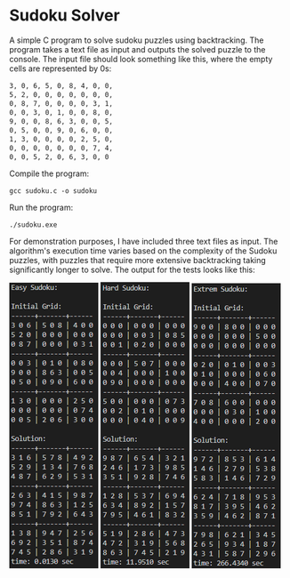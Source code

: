 # Sudoku Solver

A simple C program to solve sudoku puzzles using backtracking. The program takes a text file as input and outputs the solved puzzle to the console. The input file should look something like this, where the empty cells are represented by 0s:

```shell
3, 0, 6, 5, 0, 8, 4, 0, 0, 
5, 2, 0, 0, 0, 0, 0, 0, 0, 
0, 8, 7, 0, 0, 0, 0, 3, 1, 
0, 0, 3, 0, 1, 0, 0, 8, 0,
9, 0, 0, 8, 6, 3, 0, 0, 5,
0, 5, 0, 0, 9, 0, 6, 0, 0, 
1, 3, 0, 0, 0, 0, 2, 5, 0,
0, 0, 0, 0, 0, 0, 0, 7, 4,
0, 0, 5, 2, 0, 6, 3, 0, 0
```

Compile the program:
```shell
gcc sudoku.c -o sudoku 
```
Run the program:
```shell
./sudoku.exe
```

For demonstration purposes, I have included three text files as input. The algorithm's execution time varies based on the complexity of the Sudoku puzzles, with puzzles that require more extensive backtracking taking significantly longer to solve. The output for the tests looks like this:

![](resources/output1.png)
![](resources/output2.png)
![](resources/output3.png)